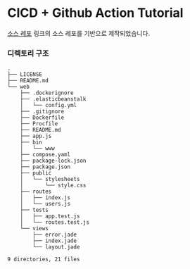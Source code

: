 # CICD + Github Action Tutorial
[소스 레포](https://github.com/Link-/ci-cd-intro)
링크의 소스 레포를 기반으로 제작되었습니다.

### 디렉토리 구조
```
.
├── LICENSE
├── README.md
└── web
    ├── .dockerignore
    ├── .elasticbeanstalk
    │   └── config.yml
    ├── .gitignore
    ├── Dockerfile
    ├── Procfile
    ├── README.md
    ├── app.js
    ├── bin
    │   └── www
    ├── compose.yaml
    ├── package-lock.json
    ├── package.json
    ├── public
    │   └── stylesheets
    │       └── style.css
    ├── routes
    │   ├── index.js
    │   └── users.js
    ├── tests
    │   ├── app.test.js
    │   └── routes.test.js
    └── views
        ├── error.jade
        ├── index.jade
        └── layout.jade

9 directories, 21 files
```

